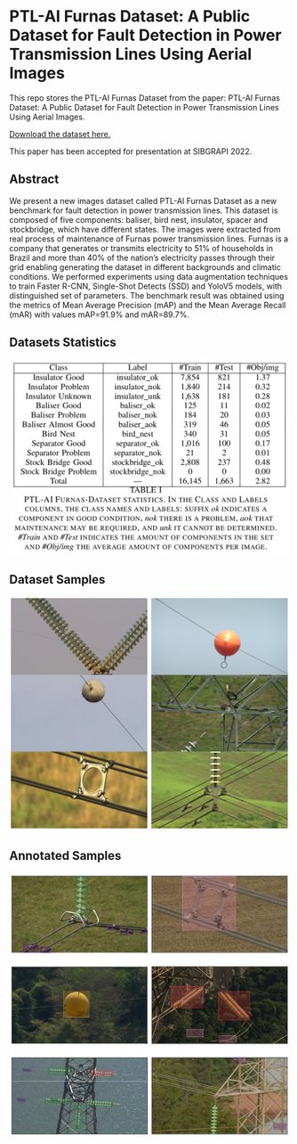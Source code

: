 # PTL-AI Furnas Dataset: A Public Dataset for Fault Detection in Power Transmission Lines Using Aerial Images

This repo stores the PTL-AI Furnas Dataset from the paper: PTL-AI Furnas Dataset: A Public Dataset for Fault Detection in Power Transmission Lines Using Aerial Images.

[Download the dataset here.](https://drive.google.com/file/d/1JfVxRV6C0vwLTBhW-C97fwj4gawraGHe/view?usp=sharing)

This paper has been accepted for presentation at SIBGRAPI 2022.

## Abstract
We present a new images dataset called PTL-AI Furnas Dataset as a new benchmark for fault detection in power
transmission lines. This dataset is composed of five components: baliser, bird nest, insulator, spacer and stockbridge, which have
different states. The images were extracted from real process of maintenance of Furnas power transmission lines. Furnas is
a company that generates or transmits electricity to 51% of households in Brazil and more than 40% of the nation’s electricity passes through their grid enabling generating the dataset in different backgrounds and climatic conditions. We performed experiments using data augmentation techniques to train Faster R-CNN, Single-Shot Detects (SSD) and YoloV5 models, with distinguished set of parameters. The benchmark result was obtained using the metrics of Mean Average Precision (mAP)
and the Mean Average Recall (mAR) with values mAP=91.9% and mAR=89.7%.

## Datasets Statistics

![statistics](imgs/statistics.png) 

## Dataset Samples

![samples](imgs/samples.png)

## Annotated Samples

![annotated_samples](imgs/annotated_samples.png)
